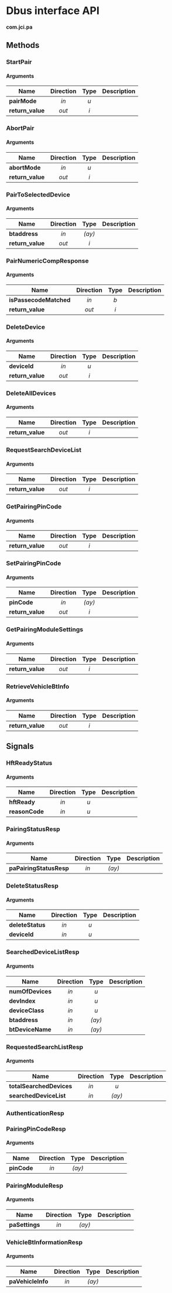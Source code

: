 
# Dbus interface API

**com.jci.pa**


## Methods

### StartPair



#### Arguments

| Name | Direction | Type | Description |
| --- | :---: | :---: | --- |
| **pairMode** | *in* | *u* |  |
| **return\_value** | *out* | *i* |  |


### AbortPair



#### Arguments

| Name | Direction | Type | Description |
| --- | :---: | :---: | --- |
| **abortMode** | *in* | *u* |  |
| **return\_value** | *out* | *i* |  |


### PairToSelectedDevice



#### Arguments

| Name | Direction | Type | Description |
| --- | :---: | :---: | --- |
| **btaddress** | *in* | *(ay)* |  |
| **return\_value** | *out* | *i* |  |


### PairNumericCompResponse



#### Arguments

| Name | Direction | Type | Description |
| --- | :---: | :---: | --- |
| **isPassecodeMatched** | *in* | *b* |  |
| **return\_value** | *out* | *i* |  |


### DeleteDevice



#### Arguments

| Name | Direction | Type | Description |
| --- | :---: | :---: | --- |
| **deviceId** | *in* | *u* |  |
| **return\_value** | *out* | *i* |  |


### DeleteAllDevices



#### Arguments

| Name | Direction | Type | Description |
| --- | :---: | :---: | --- |
| **return\_value** | *out* | *i* |  |


### RequestSearchDeviceList



#### Arguments

| Name | Direction | Type | Description |
| --- | :---: | :---: | --- |
| **return\_value** | *out* | *i* |  |


### GetPairingPinCode



#### Arguments

| Name | Direction | Type | Description |
| --- | :---: | :---: | --- |
| **return\_value** | *out* | *i* |  |


### SetPairingPinCode



#### Arguments

| Name | Direction | Type | Description |
| --- | :---: | :---: | --- |
| **pinCode** | *in* | *(ay)* |  |
| **return\_value** | *out* | *i* |  |


### GetPairingModuleSettings



#### Arguments

| Name | Direction | Type | Description |
| --- | :---: | :---: | --- |
| **return\_value** | *out* | *i* |  |


### RetrieveVehicleBtInfo



#### Arguments

| Name | Direction | Type | Description |
| --- | :---: | :---: | --- |
| **return\_value** | *out* | *i* |  |



## Signals

### HftReadyStatus



#### Arguments

| Name | Direction | Type | Description |
| --- | :---: | :---: | --- |
| **hftReady** | *in* | *u* |  |
| **reasonCode** | *in* | *u* |  |


### PairingStatusResp



#### Arguments

| Name | Direction | Type | Description |
| --- | :---: | :---: | --- |
| **paPairingStatusResp** | *in* | *(ay)* |  |


### DeleteStatusResp



#### Arguments

| Name | Direction | Type | Description |
| --- | :---: | :---: | --- |
| **deleteStatus** | *in* | *u* |  |
| **deviceId** | *in* | *u* |  |


### SearchedDeviceListResp



#### Arguments

| Name | Direction | Type | Description |
| --- | :---: | :---: | --- |
| **numOfDevices** | *in* | *u* |  |
| **devIndex** | *in* | *u* |  |
| **deviceClass** | *in* | *u* |  |
| **btaddress** | *in* | *(ay)* |  |
| **btDeviceName** | *in* | *(ay)* |  |


### RequestedSearchListResp



#### Arguments

| Name | Direction | Type | Description |
| --- | :---: | :---: | --- |
| **totalSearchedDevices** | *in* | *u* |  |
| **searchedDeviceList** | *in* | *(ay)* |  |


### AuthenticationResp




### PairingPinCodeResp



#### Arguments

| Name | Direction | Type | Description |
| --- | :---: | :---: | --- |
| **pinCode** | *in* | *(ay)* |  |


### PairingModuleResp



#### Arguments

| Name | Direction | Type | Description |
| --- | :---: | :---: | --- |
| **paSettings** | *in* | *(ay)* |  |


### VehicleBtInformationResp



#### Arguments

| Name | Direction | Type | Description |
| --- | :---: | :---: | --- |
| **paVehicleInfo** | *in* | *(ay)* |  |

